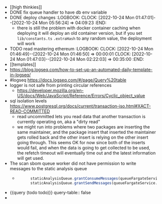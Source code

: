 - [[high thinkies]]
- DONE fix queue handler to have db env variable
- DONE deploy changes
  :LOGBOOK:
  CLOCK: [2022-10-24 Mon 01:47:01]--[2022-10-24 Mon 05:56:24] =>  04:09:23
  :END:
	- there is still the problem with docker container caching when deploying it will deploy an old container version, but if you set `lib/constants.ts` `.extraHash` to any random value, the deployment will work
- TODO read mastering ethereum
  :LOGBOOK:
  CLOCK: [2022-10-24 Mon 01:46:49]--[2022-10-24 Mon 01:46:50] =>  00:00:01
  CLOCK: [2022-10-24 Mon 01:47:03]--[2022-10-24 Mon 02:22:03] =>  00:35:00
  :END:
- [[templates]]
- https://blog.logseq.com/how-to-set-up-an-automated-daily-template-in-logseq/
- #logseq https://docs.logseq.com/#/page/Query%20table
- logger is not safe from printing circular references
	- https://developer.mozilla.org/en-US/docs/Web/JavaScript/Reference/Errors/Cyclic_object_value
- sql isolation levels https://www.postgresql.org/docs/current/transaction-iso.html#XACT-READ-COMMITTED
	- read uncommitted lets you read data that another transaction is currently operating on, aka a "dirty read"
	- we might run into problems where two packages are inserting the same maintainer, and the package insert that inserted the maintainer gets rolled back and the other insert is relying on the other insert going through. This seems OK for now since both of the inserts would fail, and when the data is going to get collected to be used, the refetch timeout will eventually time out and the latest information will get used.
- The scan sbom queue worker did not have permission to write messages to the static analysis queue
	- ```js
	        staticAnalysisQueue.grantConsumeMessages(queueFargateService.taskDefinition.taskRole);
	        staticAnalysisQueue.grantSendMessages(queueFargateService.taskDefinition.taskRole);
	  ```
- {{query (todo todo)}}
  query-table:: false
-